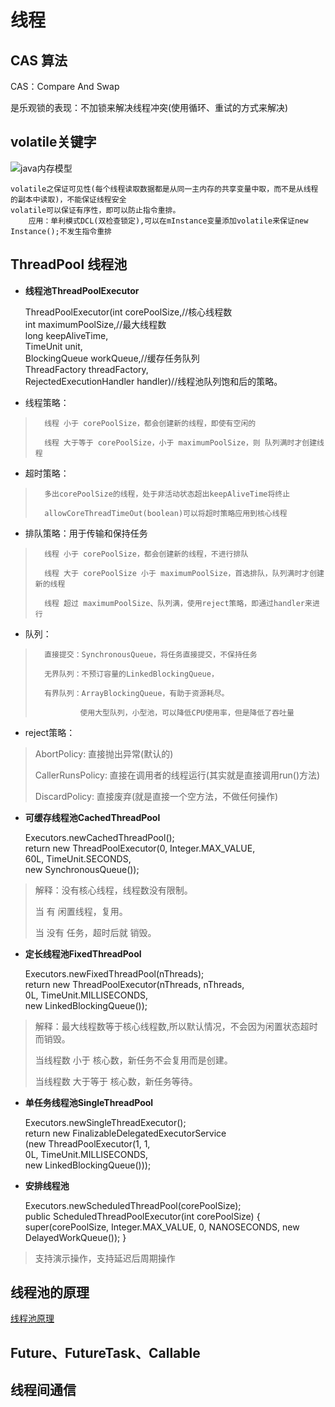 
# 线程

##	CAS 算法

CAS：Compare And Swap

是乐观锁的表现：不加锁来解决线程冲突(使用循环、重试的方式来解决)

## volatile关键字

![java内存模型][1]

	volatile之保证可见性(每个线程读取数据都是从同一主内存的共享变量中取，而不是从线程的副本中读取)，不能保证线程安全
	volatile可以保证有序性，即可以防止指令重排。
		应用：单利模式DCL(双检查锁定),可以在mInstance变量添加volatile来保证new Instance();不发生指令重排




[1]:https://github.com/mirindalover/SummaryOfProgrammingLearning/blob/master/java/resource/%E7%BA%BF%E7%A8%8B%E5%86%85%E5%AD%98.png

## ThreadPool 线程池
	
- **线程池ThreadPoolExecutor**

	ThreadPoolExecutor(int corePoolSize,//核心线程数<br>
								int maximumPoolSize,//最大线程数<br>
								long keepAliveTime,<br>
								TimeUnit unit,<br>
								BlockingQueue<Runnable> workQueue,//缓存任务队列<br>
								ThreadFactory threadFactory,<br>
								RejectedExecutionHandler handler)//线程池队列饱和后的策略。
							  
*	线程策略：

>		线程 小于 corePoolSize，都会创建新的线程，即使有空闲的
>
>		线程 大于等于 corePoolSize，小于 maximumPoolSize，则 队列满时才创建线程

*	超时策略：

>		多出corePoolSize的线程，处于非活动状态超出keepAliveTime将终止
>
>		allowCoreThreadTimeOut(boolean)可以将超时策略应用到核心线程

*	排队策略：用于传输和保持任务

>		线程 小于 corePoolSize，都会创建新的线程，不进行排队
>
>		线程 大于 corePoolSize 小于 maximumPoolSize，首选排队，队列满时才创建新的线程
>
>		线程 超过 maximumPoolSize、队列满，使用reject策略，即通过handler来进行

*	队列：

>		直接提交：SynchronousQueue，将任务直接提交，不保持任务
>
>		无界队列：不预订容量的LinkedBlockingQueue，
>
>		有界队列：ArrayBlockingQueue，有助于资源耗尽。
>
>				使用大型队列，小型池，可以降低CPU使用率，但是降低了吞吐量

*	reject策略：
	
>	AbortPolicy:	直接抛出异常(默认的)
>
>	CallerRunsPolicy:	直接在调用者的线程运行(其实就是直接调用run()方法)
>
>	DiscardPolicy:	直接废弃(就是直接一个空方法，不做任何操作)
	
- **可缓存线程池CachedThreadPool**
	
	Executors.newCachedThreadPool();<br>
	return new ThreadPoolExecutor(0, Integer.MAX_VALUE,<br>
                                      60L, TimeUnit.SECONDS,<br>
                                      new SynchronousQueue<Runnable>());
									  
>	解释：没有核心线程，线程数没有限制。
>
>	当 有 闲置线程，复用。
>
>	当 没有 任务，超时后就 销毁。	

- **定长线程池FixedThreadPool**

	Executors.newFixedThreadPool(nThreads);<br>
	return new ThreadPoolExecutor(nThreads, nThreads,<br>
                                      0L, TimeUnit.MILLISECONDS,<br>
    	                                 new LinkedBlockingQueue<Runnable>());
									  
>	解释：最大线程数等于核心线程数,所以默认情况，不会因为闲置状态超时而销毁。
>
>	当线程数 小于 核心数，新任务不会复用而是创建。
>
>	当线程数 大于等于 核心数，新任务等待。

- **单任务线程池SingleThreadPool**

	Executors.newSingleThreadExecutor();<br>
	return new FinalizableDelegatedExecutorService<br>
           (new ThreadPoolExecutor(1, 1,<br>
                                    0L, TimeUnit.MILLISECONDS,<br>
                                   new LinkedBlockingQueue<Runnable>()));

- **安排线程池**

	Executors.newScheduledThreadPool(corePoolSize);<br>
	public ScheduledThreadPoolExecutor(int corePoolSize) {
        super(corePoolSize, Integer.MAX_VALUE, 0, NANOSECONDS,
              new DelayedWorkQueue());
    }

>	支持演示操作，支持延迟后周期操作

## 线程池的原理

[线程池原理](https://github.com/mirindalover/SummaryOfProgrammingLearning/tree/master/ReadTheFuckingSourceCode/ThreadPool)

	
## Future、FutureTask、Callable							  
							  
							  
## 线程间通信